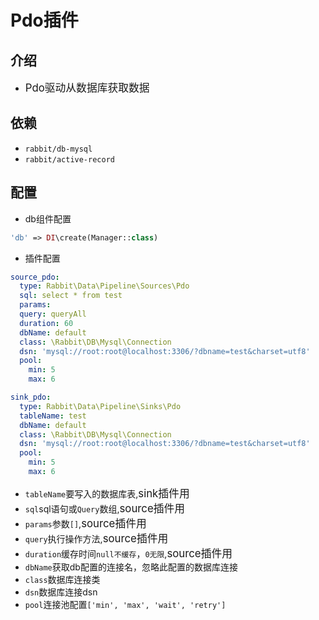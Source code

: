 # Pdo插件

## 介绍

* <big>Pdo驱动从数据库获取数据</big>

## 依赖

* `rabbit/db-mysql`
* `rabbit/active-record`

## 配置

* db组件配置

```php
'db' => DI\create(Manager::class)
```

* 插件配置

```yaml
source_pdo:
  type: Rabbit\Data\Pipeline\Sources\Pdo
  sql: select * from test
  params:
  query: queryAll
  duration: 60
  dbName: default
  class: \Rabbit\DB\Mysql\Connection
  dsn: 'mysql://root:root@localhost:3306/?dbname=test&charset=utf8'
  pool:
    min: 5
    max: 6

sink_pdo:
  type: Rabbit\Data\Pipeline\Sinks\Pdo
  tableName: test
  dbName: default
  class: \Rabbit\DB\Mysql\Connection
  dsn: 'mysql://root:root@localhost:3306/?dbname=test&charset=utf8'
  pool:
    min: 5
    max: 6
```

* `tableName`要写入的数据库表,<big>sink插件用</big>
* `sql`sql语句或`Query`数组,<big>source插件用</big>
* `params`参数`[]`,<big>source插件用</big>
* `query`执行操作方法,<big>source插件用</big>
* `duration`缓存时间`null不缓存`，`0无限`,<big>source插件用</big>
* `dbName`获取db配置的连接名，忽略此配置的数据库连接
* `class`数据库连接类
* `dsn`数据库连接dsn
* `pool`连接池配置`['min', 'max', 'wait', 'retry']`